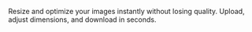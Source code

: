 Resize and optimize your images instantly without losing quality. Upload, adjust dimensions, and download in seconds.</p>
